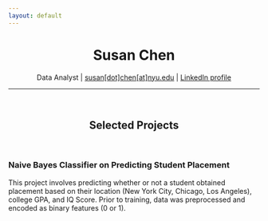 ```yaml
---
layout: default
---
```

<h1 align="center">
  Susan Chen
</h1>

<p align="center">
  Data Analyst | <a href=sc6354@nyu.edu>susan[dot]chen[at]nyu.edu</a> | <a href="https://www.linkedin.com/in/susan-chen-12787517a/">LinkedIn profile</a>
</p>

* * *
<br>

<h2 align="center">
  Selected Projects
</h2>

<br>

### Naive Bayes Classifier on Predicting Student Placement
This project involves predicting whether or not a student obtained placement based on their location (New York City, Chicago, Los Angeles), college GPA, and IQ Score. Prior to training, data was preprocessed and encoded as binary features (0 or 1).






